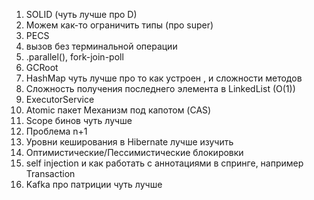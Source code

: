 1. SOLID (чуть лучше про D)
2. Можем как-то ограничить типы (про super)
3. PECS
4. вызов без терминальной операции
5. .parallel(), fork-join-poll
6. GCRoot
7. HashMap чуть лучше про то как устроен , и сложности методов
8. Сложность получения последнего элемента в LinkedList (O(1))
9. ExecutorService
10. Atomic пакет Механизм под капотом (CAS)
11. Scope бинов чуть лучше
12. Проблема n+1
13. Уровни кеширования в Hibernate лучше изучить
14. Оптимистические/Пессимистические блокировки
15. self injection и как работать с аннотациями в спринге, например  Transaction
16. Kafka про патриции чуть лучше